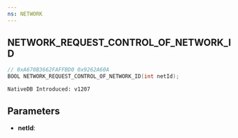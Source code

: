 ```yaml
---
ns: NETWORK
---
```

## NETWORK_REQUEST_CONTROL_OF_NETWORK_ID

```c
// 0xA670B3662FAFFBD0 0x9262A60A
BOOL NETWORK_REQUEST_CONTROL_OF_NETWORK_ID(int netId);
```

```
NativeDB Introduced: v1207
```

## Parameters
* **netId**:
